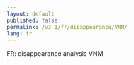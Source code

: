 ```yaml
---
layout: default
published: false
permalink: /v3_1/fr/disappearance/VNM/
lang: fr
---
```


FR: disappearance analysis VNM
